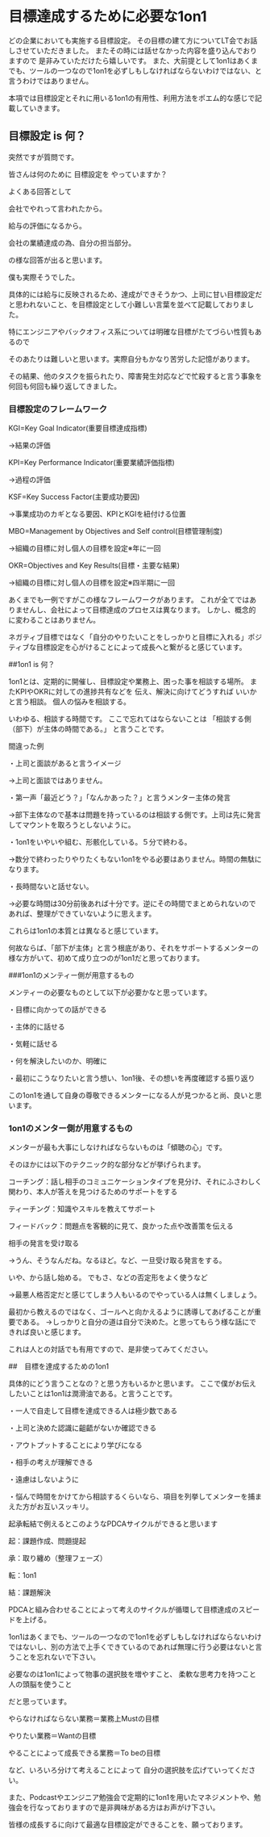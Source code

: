 # 目標達成するために必要な1on1

どの企業においても実施する目標設定。
その目標の建て方についてLT会でお話しさせていただきました。
またその時には話せなかった内容を盛り込んでおりますので
是非みていただけたら嬉しいです。
また、大前提として1on1はあくまでも、ツールの一つなので1on1を必ずしもしなければならないわけではない、と言うわけではありません。

本項では目標設定とそれに用いる1on1の有用性、利用方法をポエム的な感じで記載していきます。


## 目標設定 is 何？
突然ですが質問です。 

皆さんは何のために
目標設定を
やっていますか？

よくある回答として

会社でやれって言われたから。

給与の評価になるから。

会社の業績達成の為、自分の担当部分。

の様な回答が出ると思います。


僕も実際そうでした。

具体的には給与に反映されるため、達成ができそうかつ、上司に甘い目標設定だと思われないこと、を目標設定として小難しい言葉を並べて記載しておりました。

特にエンジニアやバックオフィス系については明確な目標がたてづらい性質もあるので

そのあたりは難しいと思います。実際自分もかなり苦労した記憶があります。


その結果、他のタスクを振られたり、障害発生対応などで忙殺すると言う事象を
何回も何回も繰り返してきました。

### 目標設定のフレームワーク

KGI=Key Goal Indicator(重要目標達成指標)

→結果の評価

KPI=Key Performance Indicator(重要業績評価指標)

→過程の評価

KSF=Key Success Factor(主要成功要因)

→事業成功のカギとなる要因、KPIとKGIを紐付ける位置

MBO=Management by Objectives and Self control(目標管理制度)

→組織の目標に対し個人の目標を設定※年に一回

OKR=Objectives and Key Results(目標・主要な結果)

→組織の目標に対し個人の目標を設定※四半期に一回

あくまでも一例ですがこの様なフレームワークがあります。
これが全てではありませんし、会社によって目標達成のプロセスは異なります。
しかし、概念的に変わることはありません。


ネガティブ目標ではなく「自分のやりたいことをしっかりと目標に入れる」ポジティブな目標設定を心がけることによって成長へと繋がると感じています。


##1on1 is 何？

1on1とは、定期的に開催し、目標設定や業務上、困った事を相談する場所。
またKPIやOKRに対しての進捗共有などを
伝え、解決に向けてどうすれば
いいかと言う相談。
個人の悩みを相談する。

いわゆる、相談する時間です。
ここで忘れてはならないことは
「相談する側（部下）が主体の時間である。」
と言うことです。

間違った例

・上司と面談があると言うイメージ

→上司と面談ではありません。

・第一声「最近どう？」「なんかあった？」と言うメンター主体の発言

→部下主体なので基本は問題を持っているのは相談する側です。上司は先に発言してマウントを取ろうとしないように。

・1on1をいやいや組む、形骸化している。５分で終わる。

→数分で終わったりやりたくもない1on1をやる必要はありません。時間の無駄になります。

・長時間ないと話せない。

→必要な時間は30分前後あれば十分です。逆にその時間でまとめられないのであれば、整理ができていないように思えます。



これらは1on1の本質とは異なると感じています。

何故ならば、「部下が主体」と言う根底があり、それをサポートするメンターの様な方がいて、初めて成り立つのが1on1だと思っております。

###1on1のメンティー側が用意するもの

メンティーの必要なものとして以下が必要かなと思っています。

・目標に向かっての話ができる

・主体的に話せる

・気軽に話せる

・何を解決したいのか、明確に

・最初にこうなりたいと言う想い、1on1後、その想いを再度確認する振り返り

この1on1を通して自身の尊敬できるメンターになる人が見つかると尚、良いと思います。

### 1on1のメンター側が用意するもの

メンターが最も大事にしなければならないものは「傾聴の心」です。

そのほかには以下のテクニック的な部分などが挙げられます。

コーチング：話し相手のコミュニケーションタイプを見分け、それにふさわしく関わり、本人が答えを見つけるためのサポートをする

ティーチング：知識やスキルを教えてサポート


フィードバック：問題点を客観的に見て、良かった点や改善策を伝える

相手の発言を受け取る

→うん、そうなんだね。なるほど。など、一旦受け取る発言をする。

いや、から話し始める。
でもさ、などの否定形をよく使うなど


→最悪人格否定だと感じてしまう人もいるのでやっている人は無くしましょう。


最初から教えるのではなく、ゴールへと向かえるように誘導してあげることが重要である。
→しっかりと自分の道は自分で決めた。と思ってもらう様な話にできれば良いと感じます。

これは人との対話でも有用ですので、是非使ってみてください。


##　目標を達成するための1on1

具体的にどう言うことなの？と思う方もいるかと思います。
ここで僕がお伝えしたいことは1on1は潤滑油である。と言うことです。

・一人で自走して目標を達成できる人は極少数である

・上司と決めた認識に齟齬がないか確認できる

・アウトプットすることにより学びになる

・相手の考えが理解できる

・遠慮はしないように

・悩んで時間をかけてから相談するくらいなら、項目を列挙してメンターを捕まえた方がお互いスッキリ。


起承転結で例えるとこのようなPDCAサイクルができると思います

起：課題作成、問題提起

承：取り纏め（整理フェーズ）

転：1on1

結：課題解決

PDCAと組み合わせることによって考えのサイクルが循環して目標達成のスピードを上げる。

1on1はあくまでも、ツールの一つなので1on1を必ずしもしなければならないわけではないし、別の方法で上手くできているのであれば無理に行う必要はないと言うことを忘れないで下さい。

必要なのは1on1によって物事の選択肢を増やすこと、
柔軟な思考力を持つこと
人の頭脳を使うこと

だと思っています。

やらなければならない業務＝業務上Mustの目標

やりたい業務＝Wantの目標

やることによって成長できる業務＝To beの目標

など、いろいろ分けて考えることによって
自分の選択肢を広げていってください。

また、Podcastやエンジニア勉強会で定期的に1on1を用いたマネジメントや、勉強会を行なっておりますので是非興味がある方はお声がけ下さい。

皆様の成長するに向けて最適な目標設定ができることを、願っております。
